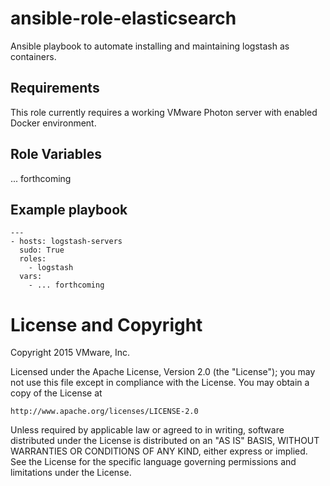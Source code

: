 # ansible-role-elasticsearch

Ansible playbook to automate installing and maintaining logstash as containers.

## Requirements

This role currently requires a working VMware Photon server with enabled Docker environment.

## Role Variables

... forthcoming

## Example playbook

```
---
- hosts: logstash-servers
  sudo: True
  roles:
    - logstash
  vars:
    - ... forthcoming
```

# License and Copyright
 
Copyright 2015 VMware, Inc.

Licensed under the Apache License, Version 2.0 (the "License");
you may not use this file except in compliance with the License.
You may obtain a copy of the License at

    http://www.apache.org/licenses/LICENSE-2.0

Unless required by applicable law or agreed to in writing, software
distributed under the License is distributed on an "AS IS" BASIS,
WITHOUT WARRANTIES OR CONDITIONS OF ANY KIND, either express or implied.
See the License for the specific language governing permissions and
limitations under the License.

